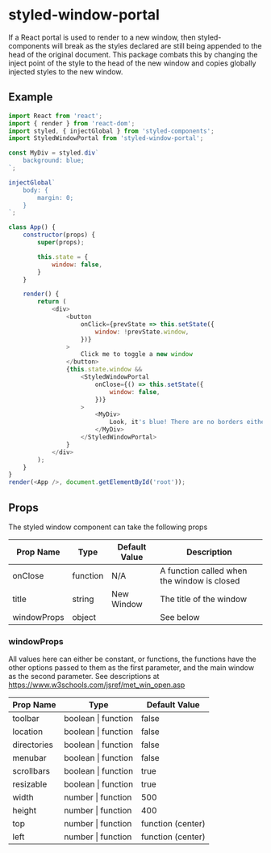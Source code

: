 # styled-window-portal
If a React portal is used to render to a new window, then styled-components will break as the styles declared are still being appended to the head of the original document. This package combats this by changing the inject point of the style to the head of the new window and copies globally injected styles to the new window.

## Example ##

```javascript
import React from 'react';
import { render } from 'react-dom';
import styled, { injectGlobal } from 'styled-components';
import StyledWindowPortal from 'styled-window-portal';

const MyDiv = styled.div`
    background: blue;
`;

injectGlobal`
    body: {
        margin: 0;
    }
`;

class App() {
    constructor(props) {
        super(props);

        this.state = {
            window: false,
        }
    }

    render() {
        return (
            <div>
                <button
                    onClick={prevState => this.setState({
                        window: !prevState.window,
                    })}
                >
                    Click me to toggle a new window
                </button>
                {this.state.window &&
                    <StyledWindowPortal
                        onClose={() => this.setState({
                            window: false,
                        })}
                    >
                        <MyDiv>
                            Look, it's blue! There are no borders either.
                        </MyDiv>
                    </StyledWindowPortal>
                }
            </div>
        );
    }
}
render(<App />, document.getElementById('root'));
```

## Props ##

The styled window component can take the following props

| Prop Name   | Type     | Default Value | Description                                 |
|-------------|----------|---------------|---------------------------------------------|
| onClose     | function | N/A           | A function called when the window is closed |
| title       | string   | New Window    | The title of the window                     |
| windowProps | object   |               | See below                                   |

### windowProps ###

All values here can either be constant, or functions, the functions have the other options passed to them as the first parameter, and the main window as the second parameter. See descriptions at https://www.w3schools.com/jsref/met_win_open.asp

| Prop Name   | Type                | Default Value     |
|-------------|---------------------|-------------------|
| toolbar     | boolean \| function | false             |
| location    | boolean \| function | false             |
| directories | boolean \| function | false             |
| menubar     | boolean \| function | false             |
| scrollbars  | boolean \| function | true              |
| resizable   | boolean \| function | true              |
| width       | number \| function  | 500               |
| height      | number \| function  | 400               |
| top         | number \| function  | function (center) |
| left        | number \| function  | function (center) |
